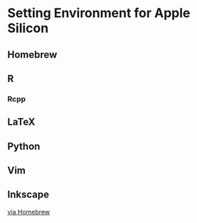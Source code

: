 # Setting Environment for Apple Silicon

## Homebrew


## R

### Rcpp


## LaTeX


## Python


## Vim



## Inkscape
[via Homebrew](https://blog.looseknot.jp/mac/m1mac_inkscape_install.html)

